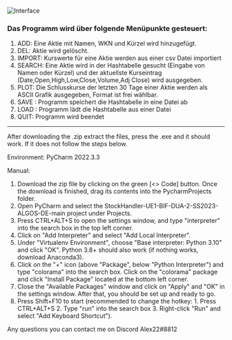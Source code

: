 
![Interface](https://user-images.githubusercontent.com/124206820/227749910-19de38c3-5046-41c4-bd73-370c77a671f0.png)

### Das Programm wird über folgende Menüpunkte gesteuert:
1. ADD: Eine Aktie mit Namen, WKN und Kürzel wird hinzugefügt.
2. DEL: Aktie wird gelöscht.
3. IMPORT: Kurswerte für eine Aktie werden aus einer csv Datei importiert
4. SEARCH: Eine Aktie wird in der Hashtabelle gesucht (Eingabe von Namen oder Kürzel) und der aktuellste Kurseintrag (Date,Open,High,Low,Close,Volume,Adj Close) wird ausgegeben.
5. PLOT: Die Schlusskurse der letzten 30 Tage einer Aktie werden als ASCII Grafik ausgegeben, Format ist frei wählbar.
6. SAVE <filename>: Programm speichert die Hashtabelle in eine Datei ab
7. LOAD <filename>: Programm lädt die Hashtabelle aus einer Datei
8. QUIT: Programm wird beendet

------------------------------------------------------------------------------------------------------------------------------------------------------


After downloading the .zip extract the files, press the .exe and it should work. If it does not follow the steps below.

Environment: PyCharm 2022.3.3
  
Manual:

1. Download the zip file by clicking on the green [<> Code] button. Once the download is finished, drag its contents into the PycharmProjects folder.
2. Open PyCharm and select the StockHandler-UE1-BIF-DUA-2-SS2023-ALGOS-DE-main project under Projects.
3. Press CTRL+ALT+S to open the settings window, and type "interpreter" into the search box in the top left corner.
4. Click on "Add Interpreter" and select "Add Local Interpreter".
5. Under "Virtualenv Environment", choose "Base interpreter: Python 3.10" and click "OK". Python 3.8+ should also work (if nothing works, download Anaconda3).
6. Click on the "+" icon (above "Package", below "Python Interpreter") and type "colorama" into the search box. Click on the "colorama" package and click "Install Package" located at the bottom left corner.
7. Close the "Available Packages" window and click on "Apply" and "OK" in the settings window. After that, you should be set up and ready to go.
8. Press Shift+F10 to start (recommended to change the hotkey: 1. Press CTRL+ALT+S 2. Type "run" into the search box 3. Right-click "Run" and select "Add Keyboard Shortcut").


Any questions you can contact me on Discord Alex22#8812
